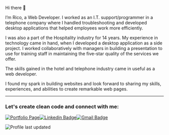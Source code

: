 Hi there 👋

I’m Rico, a Web Developer. I worked as an I.T. support/programmer in a telephone company where I handled troubleshooting and developed desktop applications that helped employees work more efficiently. 

I was also a part of the Hospitality industry for 14 years. My experience in technology came in hand, when I developed a desktop application as a side project. I worked collaboratively with managers in building a presentation to use for training staff in maintaining the five-star quality of the services we offer. 

The skills gained in the hotel and telephone industry came in useful as a web developer.

I found my spark in building websites and look forward to sharing my skills, experiences, and abilities to create remarkable web pages.

---

### Let's create clean code and connect with me:

[![Portfolio Page](https://img.shields.io/badge/WWW-Portfolio%20Page-cc4e56?style=flat-square&link=https://ricojohn-dato-on.netlify.app/)](https://ricojohn-dato-on.netlify.app/)[![Linkedin Badge](https://img.shields.io/badge/-Rico%20John%20Dato--on-0072b1?style=flat-square&logo=Linkedin&logoColor=white&link=https://www.linkedin.com/in/rico-john-dato-on-41067a25/)](https://www.linkedin.com/in/rico-john-dato-on-41067a25/)[![Gmail Badge](https://img.shields.io/badge/-ricojohndatoon23@gmail.com-c71610?style=flat-square&logo=Gmail&logoColor=white&link=mailto:ricojohndatoon23@gmail.com)](mailto:ricojohndatoon23@gmail.com)

![Profile last updated](https://img.shields.io/github/last-commit/mirjsolution/mirjsolution/main?label=Last%20updated&style=flat-square)

